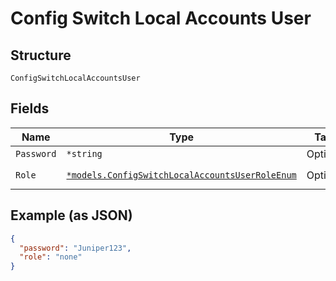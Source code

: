 
# Config Switch Local Accounts User

## Structure

`ConfigSwitchLocalAccountsUser`

## Fields

| Name | Type | Tags | Description |
|  --- | --- | --- | --- |
| `Password` | `*string` | Optional | - |
| `Role` | [`*models.ConfigSwitchLocalAccountsUserRoleEnum`](../../doc/models/config-switch-local-accounts-user-role-enum.md) | Optional | **Default**: `"none"` |

## Example (as JSON)

```json
{
  "password": "Juniper123",
  "role": "none"
}
```

